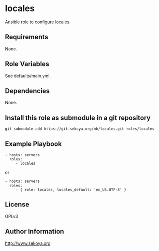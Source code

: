 # locales

Ansible role to configure locales.

## Requirements

None.

## Role Variables

See defaults/main.yml.

## Dependencies

None.

## Install this role as submodule in a git repository

`git submodule add https://git.sekoya.org/mb/locales.git roles/locales`

## Example Playbook

    - hosts: servers
      roles:
         - locales
or

    - hosts: servers
      roles:
         - { role: locales, locales_default: 'en_US.UTF-8' }

## License

GPLv3

## Author Information

http://www.sekoya.org
